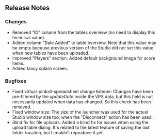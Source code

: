 ## Release Notes

### Changes

- Removed "ID" column from the tables overview (no need to display this technical value).
- Added column "Date Added" to table overview. Note that this value may be empty because previous version of the Studio did not set this value when new tables have been uploaded.
- Improved "Players" section: Added default background image for score items.
- Added fancy splash screen.

### Bugfixes

- Fixed virtual-pinball-spreadsheet change listener: Changes have been pre-filtered by the *updateDate* inside the VPS data, but this field is not necessarily updated when data has changed. So this check has been removed.
- Fixed window size: The size of the launcher was used for the actual Studio window size too, when the "Disconnect" action has been used.
- Blind fix for file uploads: Added a blind fix for issues when using the upload table dialog. It's related to the latest feature of saving the last folder location, but I couldn't reproduce it yet. 


